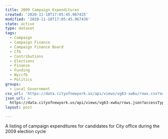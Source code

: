 ```yaml
---
title: 2009 Campaign Expenditures
created: '2020-11-10T17:05:45.967425'
modified: '2020-11-10T17:05:45.967436'
state: active
type: dataset
tags:
  - Campaign
  - Campaign Finance
  - Campaign Finance Board
  - Cfb
  - Contributions
  - Elections
  - Finance
  - Funding
  - Nyccfb
  - Politics
groups:
  - Local Government
csv_url: 'https://data.cityofnewyork.us/api/views/vg63-xw6u/rows.csv?accessType=DOWNLOAD'
json_url: >-
  https://data.cityofnewyork.us/api/views/vg63-xw6u/rows.json?accessType=DOWNLOAD
layout: post

---
```

A listing of campaign expenditures for candidates for City office during the 2009 election cycle
